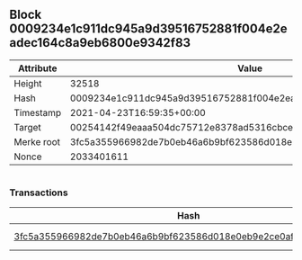 ## Block 0009234e1c911dc945a9d39516752881f004e2eadec164c8a9eb6800e9342f83

Attribute | Value
--- | ---
Height | 32518
Hash | 0009234e1c911dc945a9d39516752881f004e2eadec164c8a9eb6800e9342f83
Timestamp | 2021-04-23T16:59:35+00:00
Target | 00254142f49eaaa504dc75712e8378ad5316cbcead634704b3734b6271167cc4
Merke root | 3fc5a355966982de7b0eb46a6b9bf623586d018e0eb9e2ce0afcfc6ae3c11307
Nonce | 2033401611

```

```

### Transactions

Hash | Amount
--- | ---
[3fc5a355966982de7b0eb46a6b9bf623586d018e0eb9e2ce0afcfc6ae3c11307](3fc5a355966982de7b0eb46a6b9bf623586d018e0eb9e2ce0afcfc6ae3c11307.md) | 10.00000000 SKEPTI 
